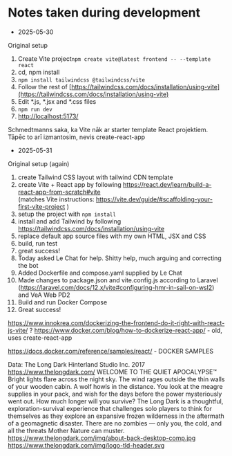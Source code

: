 
# Notes taken during development

- 2025-05-30

Original setup
1. Create Vite project`npm create vite@latest frontend -- --template react`
2. cd, npm install
3. `npm install tailwindcss @tailwindcss/vite`
4. Follow the rest of [https://tailwindcss.com/docs/installation/using-vite](https://tailwindcss.com/docs/installation/using-vite)
5. Edit *.js, *.jsx and *.css files
6. `npm run dev`
7. [http://localhost:5173/](http://localhost:5173/)


Schmedtmanns saka, ka Vite nāk ar starter template React projektiem.  
Tāpēc to arī izmantosim, nevis create-react-app

- 2025-05-31

Original setup (again)
1. create Tailwind CSS layout with tailwind CDN template
2. create Vite + React app by following https://react.dev/learn/build-a-react-app-from-scratch#vite  
    (matches Vite instructions: https://vite.dev/guide/#scaffolding-your-first-vite-project )
3. setup the project with `npm install`
4. install and add Tailwind by following https://tailwindcss.com/docs/installation/using-vite
5. replace default app source files with my own HTML, JSX and CSS
6. build, run test
7. great success!
8. Today asked Le Chat for help. Shitty help, much arguing and correcting the bot
9. Added Dockerfile and compose.yaml supplied by Le Chat
10. Made changes to package.json and vite.config.js according to Laravel (https://laravel.com/docs/12.x/vite#configuring-hmr-in-sail-on-wsl2) and VeA Web PD2
11. Build and run Docker Compose
12. Great success!


https://www.innokrea.com/dockerizing-the-frontend-do-it-right-with-react-js-vite/ ?
https://www.docker.com/blog/how-to-dockerize-react-app/ - old, uses create-react-app

https://docs.docker.com/reference/samples/react/ - DOCKER SAMPLES


Data: 
The Long Dark
Hinterland Studio Inc.
2017
https://www.thelongdark.com/
WELCOME TO THE QUIET APOCALYPSE™
Bright lights flare across the night sky. The wind rages outside the thin walls of your wooden cabin. A wolf howls in the distance. You look at the meagre supplies in your pack, and wish for the days before the power mysteriously went out. How much longer will you survive?
The Long Dark is a thoughtful, exploration-survival experience that challenges solo players to think for themselves as they explore an expansive frozen wilderness in the aftermath of a geomagnetic disaster. There are no zombies — only you, the cold, and all the threats Mother Nature can muster.
https://www.thelongdark.com/img/about-back-desktop-comp.jpg
https://www.thelongdark.com/img/logo-tld-header.svg



